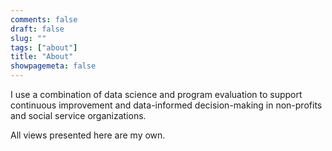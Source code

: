 ```yaml
---
comments: false
draft: false
slug: ""
tags: ["about"]
title: "About"
showpagemeta: false
---
```


I use a combination of data science and program evaluation to support continuous improvement and data-informed decision-making in non-profits and social service organizations.

All views presented here are my own.